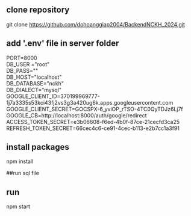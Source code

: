 ## clone repository
git clone https://github.com/dohoanggiap2004/BackendNCKH_2024.git

## add '.env' file in server folder
PORT=8000<br>
DB_USER ="root"<br>
DB_PASS=""<br>
DB_HOST="localhost"<br>
DB_DATABASE="nckh"<br>
DB_DIALECT="mysql"<br>
GOOGLE_CLIENT_ID=370199969777-1j7a3335s53kci43fj2vs3g3a420ug6k.apps.googleusercontent.com<br>
GOOGLE_CLIENT_SECRET=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<br>
GOOGLE_CB=http://localhost:8000/auth/google/redirect<br>
ACCESS_TOKEN_SECRET=e3b06608-f6ed-4b0f-87ce-21cecfd3ca25<br>
REFRESH_TOKEN_SECRET=66cec4c6-ce91-4cec-b113-e2b7cc1a3f91<br>

## install packages
npm install

##run sql file

## run
npm start
